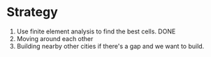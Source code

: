 # Strategy

1. Use finite element analysis to find the best cells. DONE
2. Moving around each other
3. Building nearby other cities if there's a gap and we want to build.
